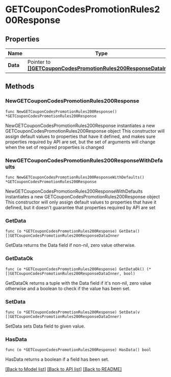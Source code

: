 # GETCouponCodesPromotionRules200Response

## Properties

Name | Type | Description | Notes
------------ | ------------- | ------------- | -------------
**Data** | Pointer to [**[]GETCouponCodesPromotionRules200ResponseDataInner**](GETCouponCodesPromotionRules200ResponseDataInner.md) |  | [optional] 

## Methods

### NewGETCouponCodesPromotionRules200Response

`func NewGETCouponCodesPromotionRules200Response() *GETCouponCodesPromotionRules200Response`

NewGETCouponCodesPromotionRules200Response instantiates a new GETCouponCodesPromotionRules200Response object
This constructor will assign default values to properties that have it defined,
and makes sure properties required by API are set, but the set of arguments
will change when the set of required properties is changed

### NewGETCouponCodesPromotionRules200ResponseWithDefaults

`func NewGETCouponCodesPromotionRules200ResponseWithDefaults() *GETCouponCodesPromotionRules200Response`

NewGETCouponCodesPromotionRules200ResponseWithDefaults instantiates a new GETCouponCodesPromotionRules200Response object
This constructor will only assign default values to properties that have it defined,
but it doesn't guarantee that properties required by API are set

### GetData

`func (o *GETCouponCodesPromotionRules200Response) GetData() []GETCouponCodesPromotionRules200ResponseDataInner`

GetData returns the Data field if non-nil, zero value otherwise.

### GetDataOk

`func (o *GETCouponCodesPromotionRules200Response) GetDataOk() (*[]GETCouponCodesPromotionRules200ResponseDataInner, bool)`

GetDataOk returns a tuple with the Data field if it's non-nil, zero value otherwise
and a boolean to check if the value has been set.

### SetData

`func (o *GETCouponCodesPromotionRules200Response) SetData(v []GETCouponCodesPromotionRules200ResponseDataInner)`

SetData sets Data field to given value.

### HasData

`func (o *GETCouponCodesPromotionRules200Response) HasData() bool`

HasData returns a boolean if a field has been set.


[[Back to Model list]](../README.md#documentation-for-models) [[Back to API list]](../README.md#documentation-for-api-endpoints) [[Back to README]](../README.md)


